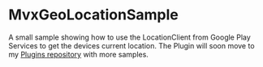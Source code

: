 MvxGeoLocationSample
====================

A small sample showing how to use the LocationClient from Google Play Services to get the devices current location. The Plugin will soon move to my [Plugins repository](http://github.com/Cheesebaron/Cheesebaron.MvxPlugins) with more samples.
